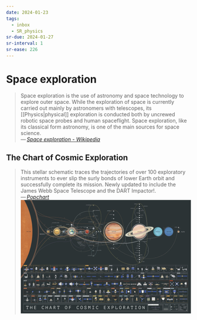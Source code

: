 ```yaml
---
date: 2024-01-23
tags:
  - inbox
  - SR_physics
sr-due: 2024-01-27
sr-interval: 1
sr-ease: 226
---
```


# Space exploration

> Space exploration is the use of astronomy and space technology to explore
> outer space. While the exploration of space is currently carried out mainly by
> astronomers with telescopes, its [[Physics|physical]] exploration is conducted
> both by uncrewed robotic space probes and human spaceflight. Space
> exploration, like its classical form astronomy, is one of the main sources for
> space science.\
> — <cite>[Space exploration - Wikipedia](https://en.wikipedia.org/wiki/Space_exploration)</cite>

## The Chart of Cosmic Exploration

> This stellar schematic traces the trajectories of over 100 exploratory
> instruments to ever slip the surly bonds of lower Earth orbit and successfully
> complete its mission. Newly updated to include the James Webb Space Telescope
> and the DART Impactor!.\
> — <cite>[Popchart](https://popchart.co/products/the-chart-of-cosmic-exploration)</cite>
![The Chart of Cosmic Exploration](./img/P3-Space_Zoom_daff0eb9-1793-4af1-9b55-eae7500831cb.webp)
